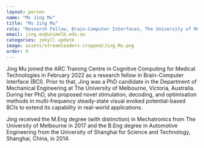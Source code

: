 ```yaml
---
layout: person
name: "Ms Jing Mu"
title: "Ms Jing Mu"
role: "Research Fellow, Brain-Computer Interfaces, The University of Melbourne"
email: jing.mu@unimelb.edu.au
categories: jekyll update
image: assets/streamleaders-cropped/Jing_Mu.png
order: 9
---
```

Jing Mu joined the ARC Training Centre in Cognitive Computing for Medical Technologies in February 2022 as a research fellow in Brain-Computer Interface (BCI). Prior to that, Jing was a PhD candidate in the Department of Mechanical Engineering at The University of Melbourne, Victoria, Australia. During her PhD, she proposed novel stimulation, decoding, and optimisation methods in multi-frequency steady-state visual evoked potential-based BCIs to extend its capability in real-world applications.

Jing received the M.Eng degree (with distinction) in Mechatronics from The University of Melbourne in 2017 and the B.Eng degree in Automotive Engineering from the University of Shanghai for Science and Technology, Shanghai, China, in 2014.

